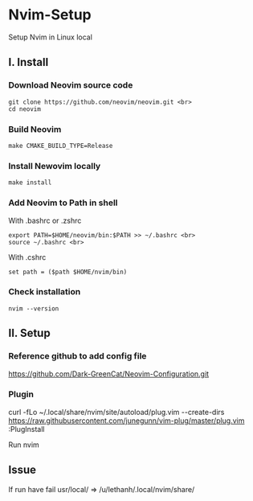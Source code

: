 # Nvim-Setup
Setup Nvim in Linux local

## I. Install
### Download Neovim source code
```
git clone https://github.com/neovim/neovim.git <br>
cd neovim
```
### Build Neovim
```
make CMAKE_BUILD_TYPE=Release
```
### Install Newovim locally
```
make install
```
### Add Neovim to Path in shell
With .bashrc or .zshrc <br>
```
export PATH=$HOME/neovim/bin:$PATH >> ~/.bashrc <br>
source ~/.bashrc <br>
```
With .cshrc 
```
set path = ($path $HOME/nvim/bin)
```
### Check installation
```
nvim --version
```
## II. Setup
### Reference github to add config file
https://github.com/Dark-GreenCat/Neovim-Configuration.git

### Plugin 
curl -fLo ~/.local/share/nvim/site/autoload/plug.vim --create-dirs https://raw.githubusercontent.com/junegunn/vim-plug/master/plug.vim <br>
:PlugInstall <br>

Run nvim

## Issue 
If run have fail usr/local/
=> /u/lethanh/.local/nvim/share/
